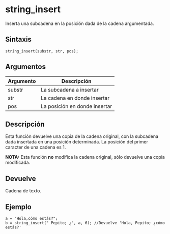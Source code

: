 # string_insert

Inserta una subcadena en la posición dada de la cadena argumentada.

## Sintaxis

  
```gml  
string_insert(substr, str, pos);  
```  

## Argumentos

Argumento|Descripción|  
---|---|  
substr|La subcadena a insertar|  
str|La cadena en donde insertar|  
pos|La posición en donde insertar|  

## Descripción

Esta función devuelve una copia de la cadena original, con la subcadena dada insertada en una posición determinada. La posición del primer caracter de una cadena es 1.  
  
**NOTA:** Esta función **no** modifica la cadena original, sólo devuelve una copia modificada.

## Devuelve

Cadena de texto.

## Ejemplo

  
```gml  
a = "Hola,cómo estás?";  
b = string_insert(" Pepito; ¿", a, 6); //Devuelve 'Hola, Pepito; ¿cómo estás?'  
```